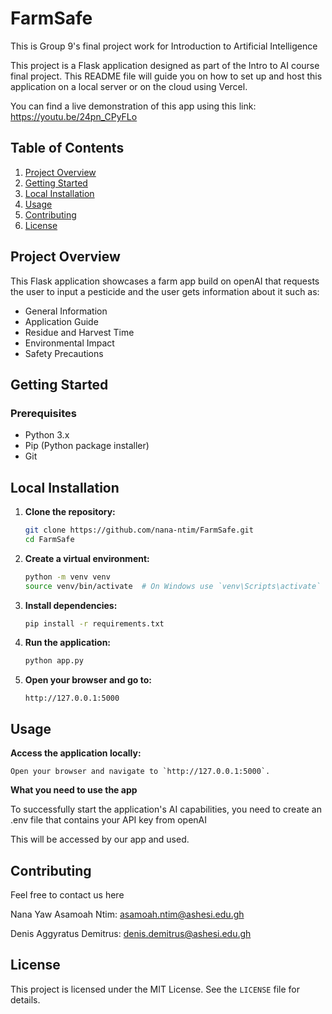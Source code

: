 # FarmSafe
This is Group 9's final project work for Introduction to Artificial Intelligence

This project is a Flask application designed as part of the Intro to AI course final project. This README file will guide you on how to set up and host this application on a local server or on the cloud using Vercel.

You can find a live demonstration of this app using this link: https://youtu.be/24pn_CPyFLo

## Table of Contents

1. [Project Overview](#project-overview)
2. [Getting Started](#getting-started)
3. [Local Installation](#local-installation)
4. [Usage](#usage)
5. [Contributing](#contributing)
6. [License](#license)

## Project Overview

This Flask application showcases a farm app build on openAI that requests the user to input a pesticide
and the user gets information about it such as:
- General Information
- Application Guide
- Residue and Harvest Time
- Environmental Impact
- Safety Precautions

## Getting Started

### Prerequisites

- Python 3.x
- Pip (Python package installer)
- Git

## Local Installation

1. **Clone the repository:**

    ```sh
    git clone https://github.com/nana-ntim/FarmSafe.git
    cd FarmSafe
    ```

2. **Create a virtual environment:**

    ```sh
    python -m venv venv
    source venv/bin/activate  # On Windows use `venv\Scripts\activate`
    ```

3. **Install dependencies:**

    ```sh
    pip install -r requirements.txt
    ```

4. **Run the application:**

    ```sh
    python app.py
    ```

5. **Open your browser and go to:**

    ```
    http://127.0.0.1:5000
    ```

## Usage

 **Access the application locally:**

    Open your browser and navigate to `http://127.0.0.1:5000`.

**What you need to use the app**

To successfully start the application's AI capabilities, you
need to create an .env file that contains your API key from openAI

This will be accessed by our app and used.

## Contributing

Feel free to contact us here

Nana Yaw Asamoah Ntim: asamoah.ntim@ashesi.edu.gh

Denis Aggyratus Demitrus: denis.demitrus@ashesi.edu.gh

## License

This project is licensed under the MIT License. See the `LICENSE` file for details.

